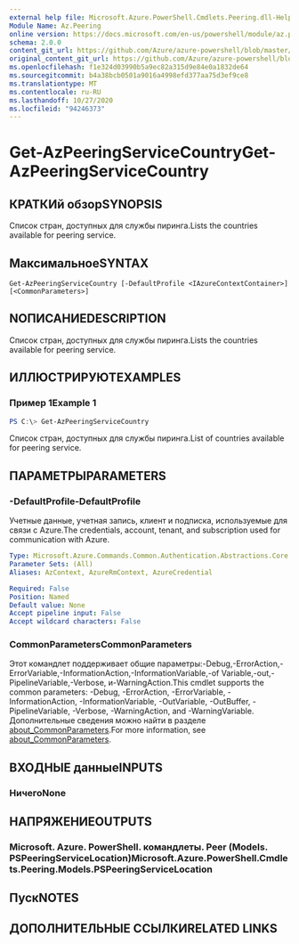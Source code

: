```yaml
---
external help file: Microsoft.Azure.PowerShell.Cmdlets.Peering.dll-Help.xml
Module Name: Az.Peering
online version: https://docs.microsoft.com/en-us/powershell/module/az.peering/get-azpeeringservicecountry
schema: 2.0.0
content_git_url: https://github.com/Azure/azure-powershell/blob/master/src/Peering/Peering/help/Get-AzPeeringServiceCountry.md
original_content_git_url: https://github.com/Azure/azure-powershell/blob/master/src/Peering/Peering/help/Get-AzPeeringServiceCountry.md
ms.openlocfilehash: f1e324d03990b5a9ec82a315d9e84e0a1832de64
ms.sourcegitcommit: b4a38bcb0501a9016a4998efd377aa75d3ef9ce8
ms.translationtype: MT
ms.contentlocale: ru-RU
ms.lasthandoff: 10/27/2020
ms.locfileid: "94246373"
---
```

# <span data-ttu-id="4eb46-101">Get-AzPeeringServiceCountry</span><span class="sxs-lookup"><span data-stu-id="4eb46-101">Get-AzPeeringServiceCountry</span></span>

## <span data-ttu-id="4eb46-102">КРАТКИй обзор</span><span class="sxs-lookup"><span data-stu-id="4eb46-102">SYNOPSIS</span></span>
<span data-ttu-id="4eb46-103">Список стран, доступных для службы пиринга.</span><span class="sxs-lookup"><span data-stu-id="4eb46-103">Lists the countries available for peering service.</span></span>

## <span data-ttu-id="4eb46-104">Максимальное</span><span class="sxs-lookup"><span data-stu-id="4eb46-104">SYNTAX</span></span>

```
Get-AzPeeringServiceCountry [-DefaultProfile <IAzureContextContainer>] [<CommonParameters>]
```

## <span data-ttu-id="4eb46-105">NОПИСАНИЕ</span><span class="sxs-lookup"><span data-stu-id="4eb46-105">DESCRIPTION</span></span>
<span data-ttu-id="4eb46-106">Список стран, доступных для службы пиринга.</span><span class="sxs-lookup"><span data-stu-id="4eb46-106">Lists the countries available for peering service.</span></span>

## <span data-ttu-id="4eb46-107">ИЛЛЮСТРИРУЮТ</span><span class="sxs-lookup"><span data-stu-id="4eb46-107">EXAMPLES</span></span>

### <span data-ttu-id="4eb46-108">Пример 1</span><span class="sxs-lookup"><span data-stu-id="4eb46-108">Example 1</span></span>
```powershell
PS C:\> Get-AzPeeringServiceCountry
```

<span data-ttu-id="4eb46-109">Список стран, доступных для службы пиринга.</span><span class="sxs-lookup"><span data-stu-id="4eb46-109">List of countries available for peering service.</span></span>

## <span data-ttu-id="4eb46-110">ПАРАМЕТРЫ</span><span class="sxs-lookup"><span data-stu-id="4eb46-110">PARAMETERS</span></span>

### <span data-ttu-id="4eb46-111">-DefaultProfile</span><span class="sxs-lookup"><span data-stu-id="4eb46-111">-DefaultProfile</span></span>
<span data-ttu-id="4eb46-112">Учетные данные, учетная запись, клиент и подписка, используемые для связи с Azure.</span><span class="sxs-lookup"><span data-stu-id="4eb46-112">The credentials, account, tenant, and subscription used for communication with Azure.</span></span>

```yaml
Type: Microsoft.Azure.Commands.Common.Authentication.Abstractions.Core.IAzureContextContainer
Parameter Sets: (All)
Aliases: AzContext, AzureRmContext, AzureCredential

Required: False
Position: Named
Default value: None
Accept pipeline input: False
Accept wildcard characters: False
```

### <span data-ttu-id="4eb46-113">CommonParameters</span><span class="sxs-lookup"><span data-stu-id="4eb46-113">CommonParameters</span></span>
<span data-ttu-id="4eb46-114">Этот командлет поддерживает общие параметры:-Debug,-ErrorAction,-ErrorVariable,-InformationAction,-InformationVariable,-of Variable,-out,-PipelineVariable,-Verbose, и-WarningAction.</span><span class="sxs-lookup"><span data-stu-id="4eb46-114">This cmdlet supports the common parameters: -Debug, -ErrorAction, -ErrorVariable, -InformationAction, -InformationVariable, -OutVariable, -OutBuffer, -PipelineVariable, -Verbose, -WarningAction, and -WarningVariable.</span></span> <span data-ttu-id="4eb46-115">Дополнительные сведения можно найти в разделе [about_CommonParameters](http://go.microsoft.com/fwlink/?LinkID=113216).</span><span class="sxs-lookup"><span data-stu-id="4eb46-115">For more information, see [about_CommonParameters](http://go.microsoft.com/fwlink/?LinkID=113216).</span></span>

## <span data-ttu-id="4eb46-116">ВХОДНЫЕ данные</span><span class="sxs-lookup"><span data-stu-id="4eb46-116">INPUTS</span></span>

### <span data-ttu-id="4eb46-117">Ничего</span><span class="sxs-lookup"><span data-stu-id="4eb46-117">None</span></span>

## <span data-ttu-id="4eb46-118">НАПРЯЖЕНИЕ</span><span class="sxs-lookup"><span data-stu-id="4eb46-118">OUTPUTS</span></span>

### <span data-ttu-id="4eb46-119">Microsoft. Azure. PowerShell. командлеты. Peer (Models. PSPeeringServiceLocation)</span><span class="sxs-lookup"><span data-stu-id="4eb46-119">Microsoft.Azure.PowerShell.Cmdlets.Peering.Models.PSPeeringServiceLocation</span></span>

## <span data-ttu-id="4eb46-120">Пуск</span><span class="sxs-lookup"><span data-stu-id="4eb46-120">NOTES</span></span>

## <span data-ttu-id="4eb46-121">ДОПОЛНИТЕЛЬНЫЕ ССЫЛКИ</span><span class="sxs-lookup"><span data-stu-id="4eb46-121">RELATED LINKS</span></span>
